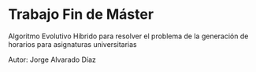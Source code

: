 # Trabajo Fin de Máster
Algoritmo Evolutivo Híbrido para resolver el problema de la generación de horarios para asignaturas universitarias

Autor: Jorge Alvarado Díaz

